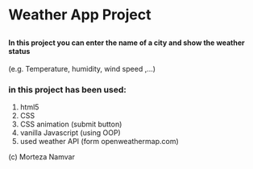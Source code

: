 # Weather App Project

##
#### In this project you can enter the name of a city and show the weather status

(e.g. Temperature, humidity, wind speed ,...)

### in this project has been used:
1. html5
2. CSS
3. CSS animation (submit button) 
4. vanilla Javascript (using OOP)
5. used weather API (form openweathermap.com)


(c)  Morteza Namvar
